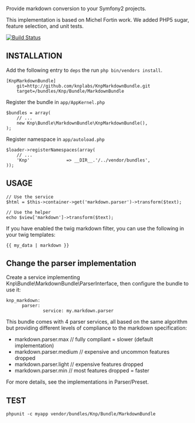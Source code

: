 Provide markdown conversion to your Symfony2 projects.

This implementation is based on Michel Fortin work.
We added PHP5 sugar, feature selection, and unit tests.

[![Build Status](https://secure.travis-ci.org/knplabs/KnpMenuBundle.png)](http://travis-ci.org/knplabs/KnpMarkdownBundle)

## INSTALLATION

Add the following entry to ``deps`` the run ``php bin/vendors install``.

    [KnpMarkdownBundle]
        git=http://github.com/knplabs/KnpMarkdownBundle.git
        target=/bundles/Knp/Bundle/MarkdownBundle

Register the bundle in ``app/AppKernel.php``

    $bundles = array(
        // ...
        new Knp\Bundle\MarkdownBundle\KnpMarkdownBundle(),
    );

Register namespace in ``app/autoload.php``

    $loader->registerNamespaces(array(
        // ...
        'Knp'              => __DIR__.'/../vendor/bundles',
    ));

## USAGE

    // Use the service
    $html = $this->container->get('markdown.parser')->transform($text);

    // Use the helper
    echo $view['markdown']->transform($text);

If you have enabled the twig markdown filter, you can use the following in your twig templates:

    {{ my_data | markdown }}

## Change the parser implementation

Create a service implementing Knp\Bundle\MarkdownBundle\ParserInterface,
then configure the bundle to use it:

    knp_markdown:
          parser:
                  service: my.markdown.parser

This bundle comes with 4 parser services, all based on the same algorithm
but providing different levels of compliance to the markdown specification:

- markdown.parser.max       // fully compliant = slower (default implementation)
- markdown.parser.medium    // expensive and uncommon features dropped
- markdown.parser.light     // expensive features dropped
- markdown.parser.min       // most features dropped = faster

For more details, see the implementations in Parser/Preset.

## TEST

    phpunit -c myapp vendor/bundles/Knp/Bundle/MarkdownBundle
